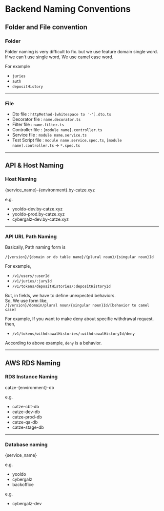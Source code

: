 # Backend Naming Conventions

## Folder and File convention

### Folder

Folder naming is very difficult to fix. but we use feature domain single word.  
If we can't use single word, We use camel case word.

For example

- `juries`
- `auth`
- `depositHistory`

---

### File

- Dto file : `httpMethod-[whitespace to '-'].dto.ts`
- Decorator file : `name.decorator.ts`
- Filter file : `name.filter.ts`
- Controller file : `[module name].controller.ts`
- Service file : `module name.service.ts`
- Test Script file : `module name.service.spec.ts`, `[module name].controller.ts` -> `*.spec.ts`

---

## API & Host Naming

### Host Naming

{service_name}-{environment}.by-catze.xyz

e.g.

- yooldo-dev.by-catze.xyz
- yooldo-prod.by-catze.xyz
- cybergalz-dev.by-catze.xyz

---

### API URL Path Naming

Basically, Path naming form is  
<br/>
`/{version}/{domain or db table name}/{plural noun}/{singular noun}Id`

For example,

- `/v1/users/:userId`
- `/v1/juries/:juryId`
- `/v1/tokens/depositHistories/:depositHistoryId`

But, in fields, we have to define unexpected behaviors.  
So, We use form like,  
`/{version}/domain/plural noun/{singular noun}Id/[behavior to camel case]`

For example, If you want to make deny about specific withdrawal request. then,

- `/v1/tokens/withdrawalHistories/:withdrawalHistoryId/deny`

According to above example, `deny` is a behavior.

---

## AWS RDS Naming

### RDS Instance Naming

catze-{environment}-db

e.g.

- catze-cbt-db
- catze-dev-db
- catze-prod-db
- catze-qa-db
- catze-stage-db

---

### Database naming

{service_name}

e.g.

- yooldo
- cybergalz
- backoffice

e.g.

- cybergalz-dev
